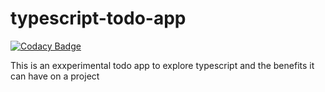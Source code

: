 # typescript-todo-app

[![Codacy Badge](https://api.codacy.com/project/badge/Grade/bbd2124b89594045988b962f79af72bc)](https://app.codacy.com/app/Home_dev_2/typescript-todo-app?utm_source=github.com&utm_medium=referral&utm_content=Faycel-Arab/typescript-todo-app&utm_campaign=Badge_Grade_Dashboard)

This is an exxperimental todo app to explore typescript and the benefits it can have on a project
